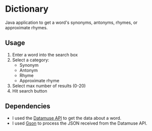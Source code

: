 # Dictionary
Java application to get a word's synonyms, antonyms, rhymes, or approximate rhymes.

## Usage
1) Enter a word into the search box
2) Select a category:
    * Synonym
    * Antonym
    * Rhyme
    * Approximate rhyme
3) Select max number of results (0-20)
4) Hit search button

## Dependencies
* I used the [Datamuse API](https://www.datamuse.com/api/) to get the data about a word.
* I used [Gson](https://github.com/google/gson) to process the JSON received from the Datamuse API.
